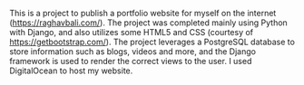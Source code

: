 This is a project to publish a portfolio website for myself on the internet (https://raghavbali.com/). The project was completed mainly using Python with Django, and also utilizes some
HTML5 and CSS (courtesy of https://getbootstrap.com/). The project leverages a PostgreSQL database to store information such as blogs, videos and more, and the
Django framework is used to render the correct views to the user.
I used DigitalOcean to host my website.
